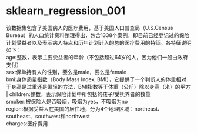 # sklearn_regression_001
该数据集包含了美国病人的医疗费用，基于美国人口普查局（U.S.Census Bureau）的人口统计资料整理得出，包含1338个案例，即目前已经登记过的保险计划受益者以及表示病人特点和历年计划计入的总的医疗费用的特征。各特征说明如下：                                                                                                       
age:整数，表示主要受益者的年龄（不包括超过64岁的人，因为他们一般由政府支付）   
sex:保单持有人的性别，要么是male，要么是female                                                                                               
bmi:身体质量指数（Body Mass Index, BMI），它提供了一个判断人的体重相对于身高是过重还是偏轻的方法，BMI指数等于体重（公斤）除以身高（米）的平方    	|
children:整数，表示保险计划中所包括的孩子/受抚养者的数量                                                                                       
smoker:被保险人是否吸烟，吸烟为yes，不吸烟为no                                                                                                 
region:根据受益人在美国的居住地，分为4个地理区域：northeast、southeast、southwest和northwest                                                   
charges:医疗费用                                                                                                                           
